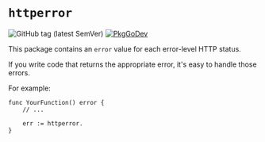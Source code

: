 # `httperror`

![GitHub tag (latest SemVer)](https://img.shields.io/github/v/tag/tekkamanendless/httperror?label=version&logo=version&sort=semver)
[![PkgGoDev](https://pkg.go.dev/badge/github.com/tekkamanendless/httperror)](https://pkg.go.dev/github.com/tekkamanendless/httperror)

This package contains an `error` value for each error-level HTTP status.

If you write code that returns the appropriate error, it's easy to handle those errors.

For example:

```
func YourFunction() error {
	// ...

	err := httperror.
}
```

